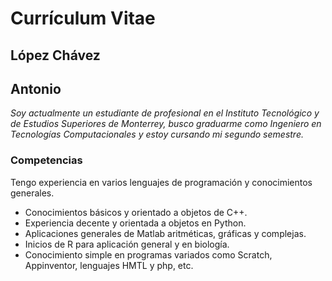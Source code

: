# Currículum Vitae
## López Chávez
## Antonio

_Soy actualmente un estudiante de profesional en el Instituto Tecnológico y de Estudios Superiores de Monterrey, busco graduarme como Ingeniero en Tecnologías Computacionales y estoy cursando mi segundo semestre._

### Competencias
Tengo experiencia en varios lenguajes de programación y conocimientos generales.
* Conocimientos básicos y orientado a objetos de C++.
* Experiencia decente y orientada a objetos en Python.
* Aplicaciones generales de Matlab aritméticas, gráficas y complejas.
* Inicios de R para aplicación general y en biología.
* Conocimiento simple en programas variados como Scratch, Appinventor, lenguajes HMTL y php, etc.

